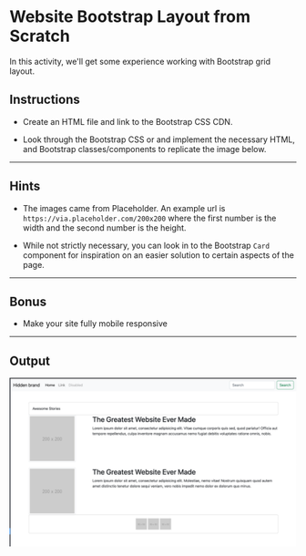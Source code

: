 # Website Bootstrap Layout from Scratch

In this activity, we'll get some experience working with Bootstrap grid layout.

## Instructions

- Create an HTML file and link to the Bootstrap CSS CDN.

- Look through the Bootstrap CSS or and implement the necessary HTML, and Bootstrap classes/components to replicate the image below.

---

## Hints

- The images came from Placeholder. An example url is `https://via.placeholder.com/200x200` where the first number is the width and the second number is the height.

- While not strictly necessary, you can look in to the Bootstrap `Card` component for inspiration on an easier solution to certain aspects of the page.

---

## Bonus

- Make your site fully mobile responsive

---

## Output

<img src='./output.png'>

